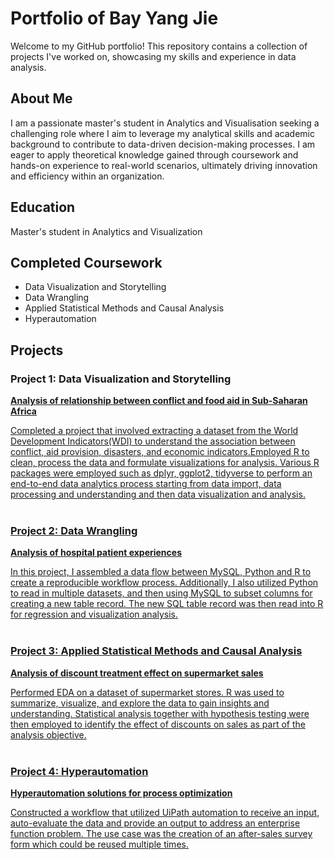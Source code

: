 # Portfolio of Bay Yang Jie 

Welcome to my GitHub portfolio! This repository contains a collection of projects I've worked on, showcasing my skills and experience in data analysis.

## About Me
I am a passionate master's student in Analytics and Visualisation seeking a challenging role where I aim to leverage my analytical skills and academic background to contribute to data-driven decision-making processes. I am eager to apply theoretical knowledge gained through coursework and hands-on experience to real-world scenarios, ultimately driving innovation and efficiency within an organization.

## Education
Master's student in Analytics and Visualization 

## Completed Coursework
- Data Visualization and Storytelling
- Data Wrangling
- Applied Statistical Methods and Causal Analysis
- Hyperautomation

## Projects

### Project 1: Data Visualization and Storytelling
<a href="https://github.com/bayyangjie/bayyangjie.github.io"> <b> Analysis of relationship between conflict and food aid in Sub-Saharan Africa </b>

Completed a project that involved extracting a dataset from the World Development Indicators(WDI) to understand the association between conflict, aid provision, disasters, and economic indicators.Employed R to clean, process the data and formulate visualizations for analysis. Various R packages were employed such as dplyr, ggplot2, tidyverse to perform an end-to-end data analytics process starting from data import, data processing and understanding and then data visualization and analysis. <br> <br>

### Project 2: Data Wrangling
<a href="https://github.com/bayyangjie/bayyangjie.github.io"> <b> Analysis of hospital patient experiences </b>

In this project, I assembled a data flow between MySQL, Python and R to create a reproducible workflow process. Additionally, I also utilized Python to read in multiple datasets, and then using MySQL to subset columns for creating a new table record. The new SQL table record was then read into R for regression and visualization analysis. <br> <br>

### Project 3: Applied Statistical Methods and Causal Analysis
<a href="https://github.com/bayyangjie/bayyangjie.github.io"> <b> Analysis of discount treatment effect on supermarket sales </b>

Performed EDA on a dataset of supermarket stores. R was used to summarize, visualize, and explore the data to gain insights and understanding. Statistical analysis together with hypothesis testing were then employed to identify the effect of discounts on sales as part of the analysis objective. <br> <br>

### Project 4: Hyperautomation
<a href="https://github.com/bayyangjie/bayyangjie.github.io"> <b> Hyperautomation solutions for process optimization </b>

Constructed a workflow that utilized UiPath automation to receive an input, auto-evaluate the data and provide an output to address an enterprise function problem. The use case was the creation of an after-sales survey form which could be reused multiple times.


